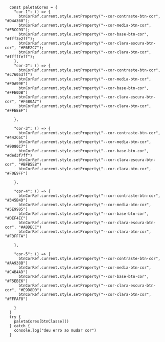 
      const paletaCores = {
        "cor-1": () => {
          btnCorRef.current.style.setProperty("--cor-contraste-btn-cor", "#D4A360");
          btnCorRef.current.style.setProperty("--cor-media-btn-cor", "#F5CC93");
          btnCorRef.current.style.setProperty("--cor-base-btn-cor", "#fff3e2ff");
          btnCorRef.current.style.setProperty("--cor-clara-escura-btn-cor", "#F6E2C7");
          btnCorRef.current.style.setProperty("--cor-clara-btn-cor", "#fffffeff");
        },
        "cor-2": () => {
          btnCorRef.current.style.setProperty("--cor-contraste-btn-cor", "#c76053ff")
          btnCorRef.current.style.setProperty("--cor-media-btn-cor", "#FDA99E")
          btnCorRef.current.style.setProperty("--cor-base-btn-cor", "#FFE0DB")
          btnCorRef.current.style.setProperty("--cor-clara-escura-btn-cor", "#F4B0A7")
          btnCorRef.current.style.setProperty("--cor-clara-btn-cor", "#FFEEEF")

        },

        "cor-3": () => {
          btnCorRef.current.style.setProperty("--cor-contraste-btn-cor", "#442C6C")
          btnCorRef.current.style.setProperty("--cor-media-btn-cor", "#9080C7")
          btnCorRef.current.style.setProperty("--cor-base-btn-cor", "#ded3f7ff")
          btnCorRef.current.style.setProperty("--cor-clara-escura-btn-cor", "#BFB5E8")
          btnCorRef.current.style.setProperty("--cor-clara-btn-cor", "#F0E9FF")

        },

        "cor-4": () => {
          btnCorRef.current.style.setProperty("--cor-contraste-btn-cor", "#345B4D")
          btnCorRef.current.style.setProperty("--cor-media-btn-cor", "#5E9985")
          btnCorRef.current.style.setProperty("--cor-base-btn-cor", "#DEF4EC")
          btnCorRef.current.style.setProperty("--cor-clara-escura-btn-cor", "#A8DECC")
          btnCorRef.current.style.setProperty("--cor-clara-btn-cor", "#F3FFFA")

        },

        "cor-5": () => {
          btnCorRef.current.style.setProperty("--cor-contraste-btn-cor", "#AA938B")
          btnCorRef.current.style.setProperty("--cor-media-btn-cor", "#C4B4AD")
          btnCorRef.current.style.setProperty("--cor-base-btn-cor", "#F5EBE6")
          btnCorRef.current.style.setProperty("--cor-clara-escura-btn-cor", "#E9D8D0")
          btnCorRef.current.style.setProperty("--cor-clara-btn-cor", "#FFFAF8")

        }
      }
      try {
        paletaCores[btnClasse]()
      } catch {
        console.log("deu erro ao mudar cor")
      }